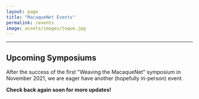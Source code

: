 ```yaml
---
layout: page
title: "MacaqueNet Events"
permalink: /events
image: assets/images/toque.jpg
---
```

***

## Upcoming Symposiums

After the success of the first "Weaving the MacaqueNet" symposium in November 2021, we are eager have another (hopefully in-person) event.

<strong>Check back again soon for more updates!</strong>




